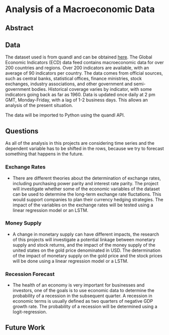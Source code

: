 # Analysis of a Macroeconomic Data
## Abstract

## Data
The dataset used is from quandl and can be obtained [here](https://www.quandl.com/data/WWDI-World-Bank-World-Development-Indicators/documentation). The Global Economic Indicators (ECD) data feed contains macroeconomic data for over 200 countries and regions. Over 200 indicators are available, with an average of 90 indicators per country. The data comes from official sources, such as central banks, statistical offices, finance ministries, stock exchanges, industry associations, and other government and semi-government bodies. Historical coverage varies by indicator, with some indicators going back as far as 1960.
Data is updated once daily at 2 pm GMT, Monday-Friday, with a lag of 1-2 business days. This allows an analysis of the present situation.

The data will be imported to Python using the quandl API.

## Questions
As all of the analysis in this projects are considering time series and the dependent variable has to be shifted in the rows, because we try to forecast something that happens in the future.

### Exchange Rates
* There are different theories about the determination of exchange rates, including purchasing power parity and interest rate parity. The project will investigate whether some of the economic variables of the dataset can be used to determine the long-term exchange rate fluctations. This would support companies to plan their currency hedging strategies. The impact of the variables on the exchange rates will be tested using a linear regression model or an LSTM.

### Money Supply
* A change in monetary supply can have different impacts, the research of this projects will investigate a potential linkage between monetary supply and stock returns, and the impact of the money supply of the united states on the gold price denominated in USD. The determination of the impact of monetary supply on the gold price and the stock prices will be done using a linear regression model or a LSTM.

### Recession Forecast
* The health of an economy is very important for businesses and investors, one of the goals is to use economic data to determine the probability of a recession in the subsequent quarter. A recession in economic terms is usually defined as two quarters of negative GDP growth rate. The probability of a recession will be determined using a logit-regression.

## Future Work

